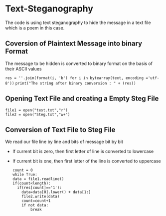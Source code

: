 # Text-Steganography
The code is using text steganography to hide the message in a text file which is a poem in this case.

## Coversion of Plaintext Message into binary Format
The message to be hidden is converted to binary format on the basis of their ASCII values

 `res = ''.join(format(i, 'b') for i in bytearray(text, encoding ='utf-8'))`
 `print("The string after binary conversion : " + (res))`

## Opening Text File and creating a Empty Steg File

	file1 = open("test.txt","r") 
    file2 = open("Steg.txt","w+") 
## Conversion of Text File to Steg File

We read our file line by line and bits of message bit by bit
+ If current bit is zero, then first letter of line is converted to lowercase
+ If current bit is one, then first letter of the line is converted to uppercase

	```
  count = 0
  while True:
    data = file1.readline()
    if(count<length):
      if(res[count]=='1'):
        data=data[0].lower() + data[1:] 
        file2.write(data)
        count=count+1
        if not data:
            break

